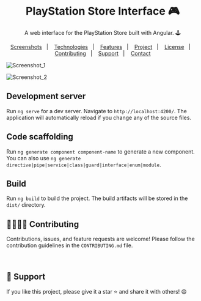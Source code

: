 <h1 align="center">PlayStation Store Interface 🎮</h1>

<p align="center">A web interface for the PlayStation Store built with Angular. 🕹️</p>

<p align="center">
  <a href="#-screenshots">Screenshots</a>&nbsp;&nbsp;&nbsp;|&nbsp;&nbsp;&nbsp;
  <a href="#-technologies">Technologies</a>&nbsp;&nbsp;&nbsp;|&nbsp;&nbsp;&nbsp;
  <a href="#-features">Features</a>&nbsp;&nbsp;&nbsp;|&nbsp;&nbsp;&nbsp;
  <a href="#-project">Project</a>&nbsp;&nbsp;&nbsp;|&nbsp;&nbsp;&nbsp;
  <a href="#-license">License</a>&nbsp;&nbsp;&nbsp;|&nbsp;&nbsp;&nbsp;
  <a href="#-contributing">Contributing</a>&nbsp;&nbsp;&nbsp;|&nbsp;&nbsp;&nbsp;
  <a href="#-support">Support</a>&nbsp;&nbsp;&nbsp;|&nbsp;&nbsp;&nbsp;
  <a href="#-contact">Contact</a>
</p>


![Screenshot_1](https://github.com/Chrysthy/Interface-PlayStation-Store/assets/126017173/8447291c-ec6d-42d2-a981-f3f4dfa3b6ab)

![Screenshot_2](https://github.com/Chrysthy/Interface-PlayStation-Store/assets/126017173/04723194-74df-4247-b1e5-c721dbf2ad9b)


## Development server

Run `ng serve` for a dev server. Navigate to `http://localhost:4200/`. The application will automatically reload if you change any of the source files.

## Code scaffolding

Run `ng generate component component-name` to generate a new component. You can also use `ng generate directive|pipe|service|class|guard|interface|enum|module`.

## Build

Run `ng build` to build the project. The build artifacts will be stored in the `dist/` directory.


## 🫱🏻‍🫲🏻 Contributing

Contributions, issues, and feature requests are welcome! Please follow the contribution guidelines in the `CONTRIBUTING.md` file.

<br>

## 🌟 Support

If you like this project, please give it a star ⭐ and share it with others! 😄

<br>
